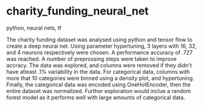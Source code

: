 # charity_funding_neural_net
python, neural nets, tf


The charity funding dataset was analysed using python and tensor flow to create a deep neural net. Using parameter hypertuning, 3 layers with 16, 32,  and 4 neurons respectively were chosen. A performance accuracy of .727 was reached. A number of preprossing steps were taken to improve accracy. The data was explored, and columns were removed if they didn't have atleast .1% variability in the data. For categorical data, columns with more that 10 categories were binned using a density plot, and hypertuning. Finally, the categorical data was encoded using OneHotEncoder, then the entire dataset was normalized. Further exploration would inclue a random forest model as it performs well with large amounts of categorical data. 


